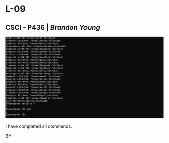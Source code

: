 # L-09

## CSCI - P436 | _Brandon Young_

![execution](./L-11_execution.png)

I have completed all commands.

BY
